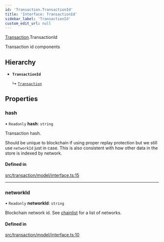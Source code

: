```yaml
---
id: 'Transaction.TransactionId'
title: 'Interface: TransactionId'
sidebar_label: 'TransactionId'
custom_edit_url: null
---
```


[Transaction](../namespaces/Transaction.md).TransactionId

Transaction id components

## Hierarchy

-   **`TransactionId`**

    ↳ [`Transaction`](Transaction.Transaction-1.md)

## Properties

### hash

• `Readonly` **hash**: `string`

Transaction hash.

Should be unique to blockchain if using proper replay protection but we still use `networkId` just in case.
This is also consistent with how other data in the store is indexed by network.

#### Defined in

[src/transaction/model/interface.ts:15](https://github.com/leovigna/web3-redux/blob/2db3cc0/src/transaction/model/interface.ts#L15)

---

### networkId

• `Readonly` **networkId**: `string`

Blockchain network id.
See [chainlist](https://chainlist.org/) for a list of networks.

#### Defined in

[src/transaction/model/interface.ts:10](https://github.com/leovigna/web3-redux/blob/2db3cc0/src/transaction/model/interface.ts#L10)
